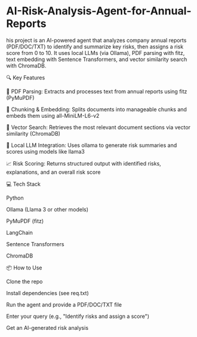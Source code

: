 # AI-Risk-Analysis-Agent-for-Annual-Reports
his project is an AI-powered agent that analyzes company annual reports (PDF/DOC/TXT) to identify and summarize key risks, then assigns a risk score from 0 to 10. It uses local LLMs (via Ollama), PDF parsing with fitz, text embedding with Sentence Transformers, and vector similarity search with  ChromaDB.

🔍 Key Features

📄 PDF Parsing: Extracts and processes text from annual reports using fitz (PyMuPDF)

🧩 Chunking & Embedding: Splits documents into manageable chunks and embeds them using all-MiniLM-L6-v2

🔎 Vector Search: Retrieves the most relevant document sections via vector similarity (ChromaDB)

🤖 Local LLM Integration: Uses ollama to generate risk summaries and scores using models like llama3

📈 Risk Scoring: Returns structured output with identified risks, explanations, and an overall risk score

💻 Tech Stack

Python

Ollama (Llama 3 or other models)

PyMuPDF (fitz)

LangChain

Sentence Transformers

ChromaDB

📦 How to Use

Clone the repo

Install dependencies (see req.txt)

Run the agent and provide a PDF/DOC/TXT file

Enter your query (e.g., "Identify risks and assign a score")

Get an AI-generated risk analysis

